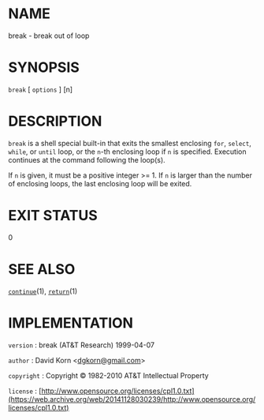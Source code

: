 # NAME

break - break out of loop

# SYNOPSIS

`break` \[ `options` \] \[n\]

# DESCRIPTION

`break` is a shell special built-in that exits the smallest enclosing
`for`, `select`, `while`, or `until` loop, or the `n`-th
enclosing loop if `n` is specified. Execution continues at the command
following the loop(s).

If `n` is given, it must be a positive integer &gt;= 1. If `n` is larger
than the number of enclosing loops, the last enclosing loop will be
exited.

# EXIT STATUS

0

# SEE ALSO

[`continue`](/web/20141128030239/http://www2.research.att.com/~astopen/man/man1/continue.html)(1),
[`return`](/web/20141128030239/http://www2.research.att.com/~astopen/man/man1/return.html)(1)

# IMPLEMENTATION

`version`
: break (AT&T Research) 1999-04-07

`author`
: David Korn
    &lt;[dgkorn@gmail.com](https://web.archive.org/web/20141128030239/mailto:dgkorn@gmail.com)&gt;

`copyright`
: Copyright © 1982-2010 AT&T Intellectual Property

`license`
: [http://www.opensource.org/licenses/cpl1.0.txt](https://web.archive.org/web/20141128030239/http://www.opensource.org/licenses/cpl1.0.txt)


